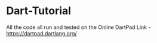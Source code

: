 # Dart-Tutorial

All the code all run and tested on the Online DartPad
Link - https://dartpad.dartlang.org/
